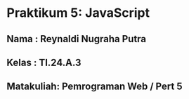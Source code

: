 # Praktikum 5: JavaScript

## Nama      : Reynaldi Nugraha Putra
## Kelas     : TI.24.A.3
## Matakuliah: Pemrograman Web / Pert 5
